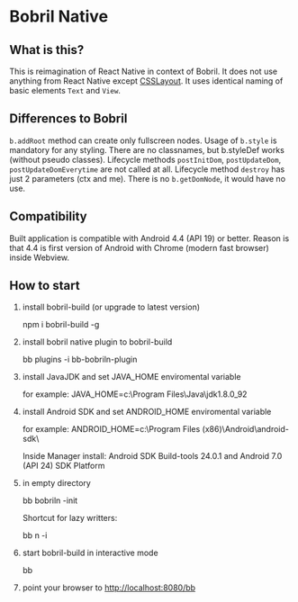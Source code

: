 Bobril Native
===

What is this?
--

This is reimagination of React Native in context of Bobril.
It does not use anything from React Native except [CSSLayout](https://github.com/facebook/css-layout).
It uses identical naming of basic elements `Text` and `View`.

Differences to Bobril
--

`b.addRoot` method can create only fullscreen nodes.
Usage of `b.style` is mandatory for any styling.
There are no classnames, but b.styleDef works (without pseudo classes).
Lifecycle methods `postInitDom`, `postUpdateDom`, `postUpdateDomEverytime` are not called at all.
Lifecycle method `destroy` has just 2 parameters (ctx and me). There is no `b.getDomNode`, it would have no use.

Compatibility
--

Built application is compatible with Android 4.4 (API 19) or better.
Reason is that 4.4 is first version of Android with Chrome (modern fast browser) inside Webview.

How to start
--

1. install bobril-build (or upgrade to latest version)

    npm i bobril-build -g

2. install bobril native plugin to bobril-build

    bb plugins -i bb-bobriln-plugin

3. install JavaJDK and set JAVA_HOME enviromental variable

    for example: JAVA_HOME=c:\Program Files\Java\jdk1.8.0_92

4. install Android SDK and set ANDROID_HOME enviromental variable

    for example: ANDROID_HOME=c:\Program Files (x86)\Android\android-sdk\

   Inside Manager install: Android SDK Build-tools 24.0.1 and Android 7.0 (API 24) SDK Platform 

5. in empty directory

    bb bobriln -init

   Shortcut for lazy writters:

    bb n -i

6. start bobril-build in interactive mode

    bb

7. point your browser to [http://localhost:8080/bb](http://localhost:8080/bb)
